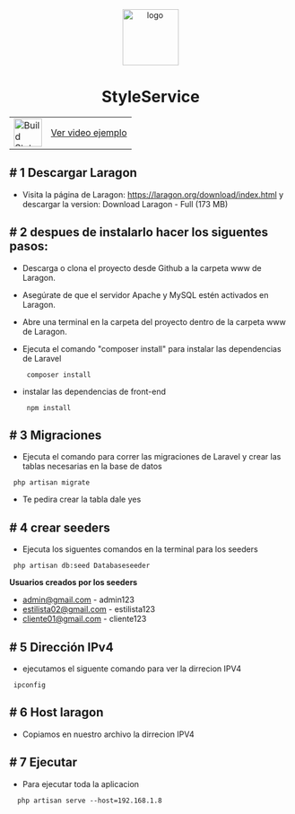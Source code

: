 
<div align="center">
<a href="https://youtu.be/vZ3Dbps7y-c"><img src="https://i.ibb.co/0q4D6hG/logo.png" alt="logo" border="0" width="100px"></a>

  <h1>StyleService</h1>
</div>


<table align="center">
  <tr>
    <td>
      <a href="https://github.com/laravel/framework/actions">
        <img src="https://upload.wikimedia.org/wikipedia/commons/thumb/4/4f/YouTube_social_white_squircle.svg/2048px-YouTube_social_white_squircle.svg.png" alt="Build Status" style="width: 50px; vertical-align: middle;">
      </a>
    </td>
    <td>
      <a href="https://github.com/laravel/framework/actions">
      Ver video ejemplo
      </a>
    </td>
  </tr>
</table>




## # 1 Descargar Laragon

- Visita la página de Laragon: https://laragon.org/download/index.html y descargar la version: Download Laragon - Full (173 MB)

## # 2 despues de instalarlo hacer los siguentes pasos: 

- Descarga o clona el proyecto desde Github a la carpeta www de Laragon.
- Asegúrate de que el servidor Apache y MySQL estén activados en Laragon.
- Abre una terminal en la carpeta del proyecto dentro de la carpeta www de Laragon.
- Ejecuta el comando "composer install" para instalar las dependencias de Laravel

   <pre><code> composer install</code></pre>
   
- instalar las dependencias de front-end

   <pre><code> npm install </code></pre>
  
## # 3 Migraciones

- Ejecuta el comando para correr las migraciones de Laravel y crear las tablas necesarias en la base de datos

 <pre><code> php artisan migrate</code></pre>
 
- Te pedira crear la tabla dale yes

## # 4 crear seeders

- Ejecuta los siguentes comandos en la terminal para los seeders
<pre><code> php artisan db:seed Databaseseeder</code></pre>

**Usuarios creados por los seeders**
- admin@gmail.com - admin123
- estilista02@gmail.com - estilista123
- cliente01@gmail.com - cliente123

## # 5  Dirección IPv4
- ejecutamos el siguente comando para ver la dirrecion IPV4
<pre><code> ipconfig</code></pre>

## # 6  Host laragon
- Copiamos en nuestro archivo la dirrecion IPV4

## # 7 Ejecutar 
- Para ejecutar toda la aplicacion
<pre><code>  php artisan serve --host=192.168.1.8</code></pre>




